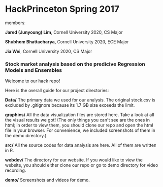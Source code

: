 # HackPrinceton Spring 2017

members:

**Jared (Junyoung) Lim**, Cornell University 2020, CS Major

**Shubhom Bhattacharya**, Cornell University 2020, ECE Major

**Jia Wei**, Cornell University 2020, CS Major

### Stock market analysis based on the predicive Regression Models and Ensembles

Welcome to our hack repo!

Here is the overall guide for our project directories:

**Data/** The primary data we used for our analysis. The original stock.csv is excluded by .gitignore because its 1.7 GB size exceeds the limit.

**graphics/** All the data visualization files are stored here. Take a look at all the visual results we got! (The only things you can't see are the ones in html; in order to view them, you should clone our repo and open the html file in your browser. For convenience, we included screenshots of them in the demo directory.)

**src/** All the source codes for data analysis are here. All of them are written in R.

**webdev/** The directory for our website. If you would like to view the website, you should either clone our repo or go to demo directory for video recording.

**demo/** Screenshots and videos for demo.


